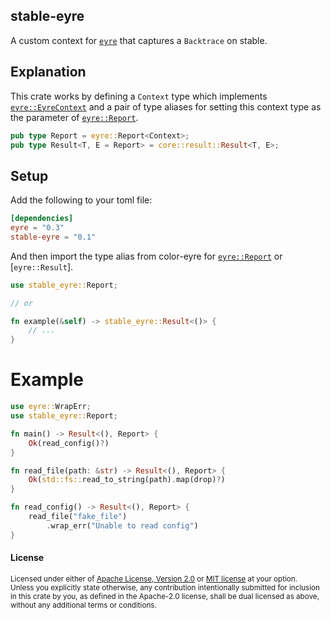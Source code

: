 stable-eyre
-----------

A custom context for [`eyre`] that captures a `Backtrace` on stable.

## Explanation

This crate works by defining a `Context` type which implements [`eyre::EyreContext`]
and a pair of type aliases for setting this context type as the parameter of
[`eyre::Report`].

```rust
pub type Report = eyre::Report<Context>;
pub type Result<T, E = Report> = core::result::Result<T, E>;
```

## Setup

Add the following to your toml file:

```toml
[dependencies]
eyre = "0.3"
stable-eyre = "0.1"
```

And then import the type alias from color-eyre for [`eyre::Report`] or [`eyre::Result`].

```rust
use stable_eyre::Report;

// or

fn example(&self) -> stable_eyre::Result<()> {
    // ...
}
```

# Example


```rust
use eyre::WrapErr;
use stable_eyre::Report;

fn main() -> Result<(), Report> {
    Ok(read_config()?)
}

fn read_file(path: &str) -> Result<(), Report> {
    Ok(std::fs::read_to_string(path).map(drop)?)
}

fn read_config() -> Result<(), Report> {
    read_file("fake_file")
        .wrap_err("Unable to read config")
}
```

#### License

<sup>
Licensed under either of <a href="LICENSE-APACHE">Apache License, Version
2.0</a> or <a href="LICENSE-MIT">MIT license</a> at your option.
</sup>

<br>

<sub>
Unless you explicitly state otherwise, any contribution intentionally submitted
for inclusion in this crate by you, as defined in the Apache-2.0 license, shall
be dual licensed as above, without any additional terms or conditions.
</sub>

[`eyre`]: https://docs.rs/eyre
[`eyre::EyreContext`]: https://docs.rs/eyre/0.3.8/eyre/trait.EyreContext.html
[`eyre::Report`]: https://docs.rs/eyre/0.3.8/eyre/struct.Report.html
